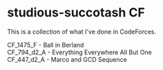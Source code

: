 # studious-succotash CF

This is a collection of what I've done in CodeForces.

CF_1475_F - Ball in Berland  
CF_794_d2_A - Everything Everywhere All But One  
CF_447_d2_A - Marco and GCD Sequence

